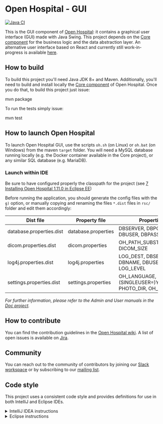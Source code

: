 # Open Hospital - GUI
[![Java CI](https://github.com/informatici/openhospital-gui/workflows/Java%20CI%20with%20Maven/badge.svg)](https://github.com/informatici/openhospital-gui/actions?query=workflow%3A%22Java+CI+with+Maven%22)

This is the GUI component of [Open Hospital][openhospital]: it contains a graphical user interface (GUI) made with Java Swing. 
This project depends on the [Core component][openhospital-core] for the business logic and the data abstraction layer. 
An alternative user interface based on React and currently still work-in-progress is available [here][openhospital-ui].

## How to build

To build this project you'll need Java JDK 8+ and Maven. 
Additionally, you'll need to build and install locally the [Core component][openhospital-core] of Open Hospital.
Once you do that, to build this project just issue:

  mvn package
  
To run the tests simply issue:

  mvn test
  
## How to launch Open Hospital

To launch Open Hospital GUI, use the scripts `oh.sh` (on Linux) or `oh.bat` (on Windows) from the maven `target` folder.
You will need a MySQL database running locally (e.g. the Docker container available in the Core project),
or any similar SQL database (e.g. MariaDB).

### Launch within IDE

Be sure to have configured properly the classpath for the project (see [7 Installing Open Hospital 1.11.0 in Eclipse EE](https://github.com/informatici/openhospital-doc/blob/develop/doc_admin/AdminManual.adoc#7-installing-open-hospital-1-11-0-in-eclipse-ee))

Before running the application, you should generate the config files with the `g)` option, or manually copying and renaming the files `*.dist` files in `rsc/` folder and edit them accordingly:

| Dist file                | Property file       | Properties to fill in                                         |
|--------------------------|---------------------|---------------------------------------------------------------|
| database.properties.dist | database.properties | DBSERVER, DBPORT, DBNAME, DBUSER, DBPASS                      |
| dicom.properties.dist    | dicom.properties    | OH_PATH_SUBSTITUTE/DICOM_DIR, DICOM_SIZE                      |
| log4j.properties.dist    | log4j.properties    | LOG_DEST, DBSERVER, DBPORT, DBNAME, DBUSER, DBPASS, LOG_LEVEL |
| settings.properties.dist | settings.properties | OH_LANGUAGE,(SINGLEUSER=)YES_OR_NO, PHOTO_DIR, OH_DOC_DIR     |

*For further information, please refer to the Admin and User manuals in the [Doc project][openhospital-doc].*

## How to contribute

You can find the contribution guidelines in the [Open Hospital wiki][contribution-guide]. 
A list of open issues is available on [Jira][jira].

## Community

You can reach out to the community of contributors by joining 
our [Slack workspace][slack] or by subscribing to our [mailing list][ml].

## Code style

This project uses a consistent code style and provides definitions for use in both IntelliJ and Eclipse IDEs.

<details><summary>IntelliJ IDEA instructions</summary>

For IntelliJ IDEA the process for importing the code style is:

* Select *Settings* in the *File* menu
* Select *Editor*
* Select *Code Style*
* Expand the menu item and select *Java*
* Go to *Scheme* at the top, click on the setting button by the side of the drop-down list
* Select *Import Scheme*
* Select *IntelliJ IDE code style XML*
* Navigate to the location of the file which relative to the project root is: `.ide-settings/idea/OpenHospital-code-style-configuration.xml`
* Select *OK* 
* At this point the code style is stored as part of the IDE and is used for **all** projects opened in the editor. To restrict the settings to just this project again select the setting button by the side of the *Scheme* list and select *Copy to Project...*. If successful a notice appears in the window that reads: *For current project*.

</details>

<details><summary>Eclipse instructions</summary>

For Eclipse the process requires loading the formatting style and the import order separately.

* Select *Preferences* in the *Window* menu
* Select *Java*
* Select *Code Style* and expand the menu
* Select *Formatter*
* Select the *Import...* button
* Navigate to the location of the file which relative to the project root is: `.ide-settings/eclipse/OpenHospital-Java-CodeStyle-Formatter.xml`
* Select *Open*
* At this point the code style is stored and is applicable to all projects opened in the IDE. To restrict the settings just to this project select *Configure Project Specific Settings...* in the upper right. In the next dialog select the *openhospital* repository and select *OK*. In the next dialog select the *Enable project specific settings* checkbox. Finally select *Apply and Close*.
* Back in the *Code Style* menu area, select *Organize Imports*
* Select *Import...*
* Navigate to the location of the file which relative to the project root is: `.ide-settings/eclipse/OpenHospital.importorder`
* Select *Open*
* As with the formatting styles the import order is applicable to all projects. In order to change it just for this project repeat the same steps as above for *Configure Project Specific Settings...*
 
</details> 

 [openhospital]: https://www.open-hospital.org/
 [openhospital-core]: https://github.com/informatici/openhospital-core
 [openhospital-ui]: https://github.com/informatici/openhospital-ui
 [openhospital-doc]: https://github.com/informatici/openhospital-doc
 [contribution-guide]: https://openhospital.atlassian.net/wiki/display/OH/Contribution+Guidelines
 [jira]: https://openhospital.atlassian.net/jira/software/c/projects/OP/issues/
 [database.prop]: https://github.com/informatici/openhospital-core/blob/develop/src/test/resources/database.properties
 [slack]: https://join.slack.com/t/openhospitalworkspace/shared_invite/enQtOTc1Nzc0MzE2NjQ0LWIyMzRlZTU5NmNlMjE2MDcwM2FhMjRkNmM4YzI0MTAzYTA0YTI3NjZiOTVhMDZlNWUwNWEzMjE5ZDgzNWQ1YzE
 [ml]: https://sourceforge.net/projects/openhospital/lists/openhospital-devel
